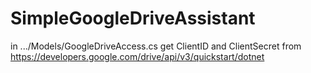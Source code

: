 # SimpleGoogleDriveAssistant
in .../Models/GoogleDriveAccess.cs  get ClientID and ClientSecret from https://developers.google.com/drive/api/v3/quickstart/dotnet
